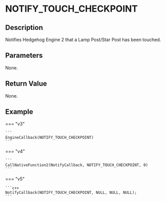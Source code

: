 # NOTIFY_TOUCH_CHECKPOINT

## Description
Notifies Hedgehog Engine 2 that a Lamp Post/Star Post has been touched.

## Parameters
None.

## Return Value
None.

## Example
=== "v3"

    ```
    EngineCallback(NOTIFY_TOUCH_CHECKPOINT)
    ```

=== "v4"

    ```
    CallNativeFunction2(NotifyCallback, NOTIFY_TOUCH_CHECKPOINT, 0)
    ```

=== "v5"

    ```c++
    NotifyCallback(NOTIFY_TOUCH_CHECKPOINT, NULL, NULL, NULL);
    ```